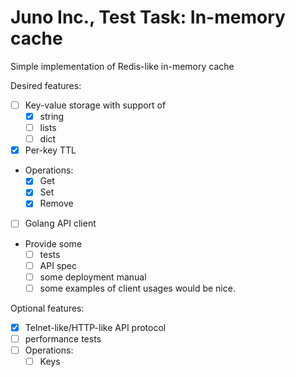 # Juno Inc., Test Task: In-memory cache

Simple implementation of Redis-like in-memory cache

Desired features:
- [ ] Key-value storage with support of
  - [x] string
  - [ ] lists
  - [ ] dict
- [x] Per-key TTL
- Operations:
    - [x] Get
    - [x] Set
    - [x] Remove
- [ ] Golang API client
- Provide some
  - [ ] tests
  - [ ] API spec
  - [ ] some deployment manual
  - [ ] some examples of client usages would be nice.

Optional features:
- [x] Telnet-like/HTTP-like API protocol
- [ ] performance tests
- [ ] Operations:
    - [ ] Keys